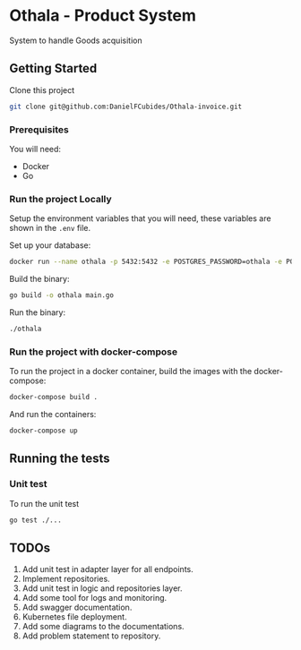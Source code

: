 # Othala - Product System
System to handle Goods acquisition

## Getting Started

Clone this project 

```sh
git clone git@github.com:DanielFCubides/Othala-invoice.git
```

### Prerequisites

You will need:
- Docker
- Go 


### Run the project Locally
Setup the environment variables that you will need, these variables are shown in the `.env` file.

Set up your database:

```sh
docker run --name othala -p 5432:5432 -e POSTGRES_PASSWORD=othala -e POSTGRES_USER=othala -e POSTGRES_DB=othala -d postgres
```
  
  
Build the binary:  

```sh
go build -o othala main.go
```

Run the binary:  
```sh
./othala
```

### Run the project with docker-compose

To run the project in a docker container, build the images with the docker-compose:

```sh
docker-compose build .
```

And run the containers:

```sh
docker-compose up 
```

## Running the tests

### Unit test

To run the unit test

```sh
go test ./...
```

## TODOs

1. Add unit test in adapter layer for all endpoints.
1. Implement repositories.
1. Add unit test in logic and repositories layer.
1. Add some tool for logs and monitoring.
1. Add swagger documentation.
1. Kubernetes file deployment.
1. Add some diagrams to the documentations.
1. Add problem statement to repository.